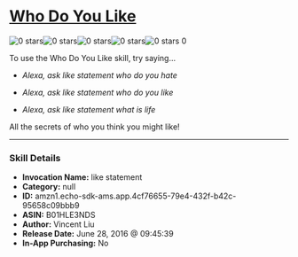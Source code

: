 # [Who Do You Like](http://alexa.amazon.com/#skills/amzn1.echo-sdk-ams.app.4cf76655-79e4-432f-b42c-95658c09bbb9)
![0 stars](../../images/ic_star_border_black_18dp_1x.png)![0 stars](../../images/ic_star_border_black_18dp_1x.png)![0 stars](../../images/ic_star_border_black_18dp_1x.png)![0 stars](../../images/ic_star_border_black_18dp_1x.png)![0 stars](../../images/ic_star_border_black_18dp_1x.png) 0

To use the Who Do You Like skill, try saying...

* *Alexa, ask like statement who do you hate*

* *Alexa, ask like statement who do you like*

* *Alexa, ask like statement what is life*

All the secrets of who you think you might like!

***

### Skill Details

* **Invocation Name:** like statement
* **Category:** null
* **ID:** amzn1.echo-sdk-ams.app.4cf76655-79e4-432f-b42c-95658c09bbb9
* **ASIN:** B01HLE3NDS
* **Author:** Vincent Liu
* **Release Date:** June 28, 2016 @ 09:45:39
* **In-App Purchasing:** No
